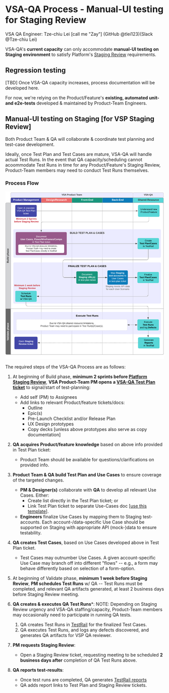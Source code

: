 # VSA-QA Process - Manual-UI testing for Staging Review

VSA QA Engineer: Tze-chiu Lei \[call me "Zay"] (GitHub @tlei123)(Slack @Tze-chiu Lei)

VSA-QA's **current capacity** can only accommodate **manual-UI testing on Staging environment** to satisfy Platform's [Staging Review](https://github.com/department-of-veterans-affairs/va.gov-team/blob/master/platform/working-with-vsp/vsp-collaboration-cycle/vsp-collaboration-cycle.md#staging-review) requirements.

## Regression testing

\[TBD] Once VSA-QA capacity increases, process documentation will be developed here.

For now, we're relying on the Product/Feature's **existing, automated unit- and e2e-tests** developed & maintained by Product-Team Engineers.

## Manual-UI testing on Staging \[for VSP Staging Review]

Both Product Team & QA will collaborate & coordinate test planning and test-case development.

Ideally, once Test Plan and Test Cases are mature, VSA-QA will handle actual Test Runs.  In the event that QA capacity/scheduling cannot acoommodate Test Runs in time for any Product/Feature's Staging Review, Product-Team members may need to conduct Test Runs themselves.

### Process Flow

![Flowchart](images/vsa-qa-manual-ui-testing-process-flow-2020-12.png)

The required steps of the VSA-QA Process are as follows:

1. At beginning of Build phase, **minimum 2 sprints before [Platform Staging Review](https://github.com/department-of-veterans-affairs/va.gov-team/blob/master/platform/working-with-vsp/vsp-collaboration-cycle/vsp-collaboration-cycle.md#staging-review)**, **VSA Product-Team PM opens a [VSA-QA Test Plan ticket](https://github.com/department-of-veterans-affairs/va.gov-team/issues/new?assignees=tlei123&labels=vsa-qa&template=vsa-qa-test-plan.md&title=%5BProduct%2FFeature%5D+VSA-QA+Test+Plan)** to signal/start of test-planning:
    - Add self (PM) to Assignees
    - Add links to relevant Product/feature tickets/docs:
        - Outline
        - Epic(s)
        - Pre-Launch Checklist and/or Release Plan
        - UX Design prototypes
        - Copy decks \[unless above prototypes also serve as copy documentation]

1. **QA acquires Product/feature knowledge** based on above info provided in Test Plan ticket:
    - Product Team should be available for questions/clarifications on provided info.

1. **Product Team & QA build Test Plan and Use Cases** to ensure coverage of the targeted changes.
    - **PM & Designer(s)** collaborate with **QA** to develop all relevant Use Cases.  Either:
        - Create list directly in the Test Plan ticket; or
        - Link Test Plan ticket to separate Use-Cases doc \[[use this template](https://github.com/department-of-veterans-affairs/va.gov-team/blob/master/teams/vsa/design/product-use-cases-template.md)].
    - **Engineers** finalize Use Cases by mapping them to Staging test-accounts.  Each account-/data-specific Use Case should be supported on Staging with appropriate API (mock-)data to ensure testability.
    
1. **QA creates Test Cases**, based on Use Cases developed above in Test Plan ticket.
    - Test Cases may outnumber Use Cases. A given account-specific Use Case may branch off into different "flows" -- e.g., a form may behave differently based on selection of a form-option.
    
1. At beginning of Validate phase, **minimum 1 week before Staging Review**, **PM schedules Test Runs** w/ QA -- Test Runs must be completed, and relevant QA artifacts generated, at least 2 business days before Staging Review meeting.
    
1. **QA creates & executes QA Test Runs**\*:
NOTE: Depending on Staging Review urgency and VSA-QA staffing/capacity, Product-Team members may occasionally need to participate in running QA tests.
    1. QA creates Test Runs in [TestRail](https://dsvavsp.testrail.io/) for the finalized Test Cases.  
    2. QA executes Test Runs, and logs any defects discovered, and generates QA artifacts for VSP QA reviewer.
    
1. **PM requests Staging Review**:
    - Open a Staging Review ticket, requesting meeting to be scheduled **2 business days after** completion of QA Test Runs above.

1. **QA reports test-results**:
    - Once test runs are completed, QA generates [TestRail reports](https://github.com/department-of-veterans-affairs/va.gov-team/blob/master/platform/working-with-vsp/vsp-collaboration-cycle/vsp-collaboration-cycle.md#artifact-inputs-7)
    - QA adds report links to Test Plan and Staging Review tickets.
